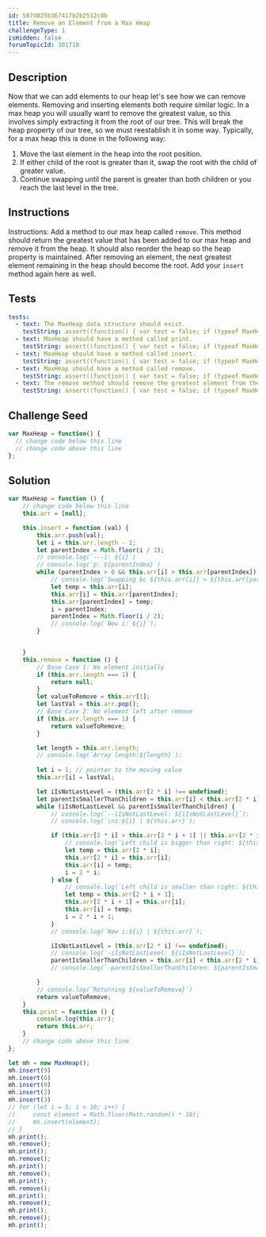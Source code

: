```yaml
---
id: 587d825b367417b2b2512c8b
title: Remove an Element from a Max Heap
challengeType: 1
isHidden: false
forumTopicId: 301710
---
```


## Description
<section id='description'>
Now that we can add elements to our heap let's see how we can remove elements. Removing and inserting elements both require similar logic. In a max heap you will usually want to remove the greatest value, so this involves simply extracting it from the root of our tree. This will break the heap property of our tree, so we must reestablish it in some way. Typically, for a max heap this is done in the following way:
<ol>
  <li>Move the last element in the heap into the root position.</li>
  <li>If either child of the root is greater than it, swap the root with the child of greater value.</li>
  <li>Continue swapping until the parent is greater than both children or you reach the last level in the tree.</li>
</ol>
</section>

## Instructions
<section id='instructions'>
Instructions: Add a method to our max heap called <code>remove</code>. This method should return the greatest value that has been added to our max heap and remove it from the heap. It should also reorder the heap so the heap property is maintained. After removing an element, the next greatest element remaining in the heap should become the root. Add your <code>insert</code> method again here as well.
</section>

## Tests
<section id='tests'>

```yml
tests:
  - text: The MaxHeap data structure should exist.
    testString: assert((function() { var test = false; if (typeof MaxHeap !== 'undefined') { test = new MaxHeap() }; return (typeof test == 'object')})());
  - text: MaxHeap should have a method called print.
    testString: assert((function() { var test = false; if (typeof MaxHeap !== 'undefined') { test = new MaxHeap() } else { return false; }; return (typeof test.print == 'function')})());
  - text: MaxHeap should have a method called insert.
    testString: assert((function() { var test = false; if (typeof MaxHeap !== 'undefined') { test = new MaxHeap() } else { return false; }; return (typeof test.insert == 'function')})());
  - text: MaxHeap should have a method called remove.
    testString: assert((function() { var test = false; if (typeof MaxHeap !== 'undefined') { test = new MaxHeap() } else { return false; }; return (typeof test.remove == 'function')})());
  - text: The remove method should remove the greatest element from the max heap while maintaining the max heap property.
    testString: assert((function() { var test = false; if (typeof MaxHeap !== 'undefined') { test = new MaxHeap() } else { return false; }; test.insert(30); test.insert(300); test.insert(500); test.insert(10); let result = []; result.push(test.remove()); result.push(test.remove()); result.push(test.remove()); result.push(test.remove());  return (result.join('') == '5003003010') })());

```

</section>

## Challenge Seed
<section id='challengeSeed'>
<div id='js-seed'>

```js
var MaxHeap = function() {
  // change code below this line
  // change code above this line
};
```

</div>
</section>

## Solution
<section id='solution'>

```js
var MaxHeap = function () {
    // change code below this line
    this.arr = [null];

    this.insert = function (val) {
        this.arr.push(val);
        let i = this.arr.length - 1;
        let parentIndex = Math.floor(i / 2);
        // console.log(`---i: ${i}`)
        // console.log(`p: ${parentIndex}`)
        while (parentIndex > 0 && this.arr[i] > this.arr[parentIndex]) {
            // console.log(`Swapping bc ${this.arr[i]} > ${this.arr[parentIndex]}`)
            let temp = this.arr[i];
            this.arr[i] = this.arr[parentIndex];
            this.arr[parentIndex] = temp;
            i = parentIndex;
            parentIndex = Math.floor(i / 2);
            // console.log(`New i: ${i}`);
        }


    }
    this.remove = function () {
        // Base Case 1: No element initially
        if (this.arr.length === 1) {
            return null;
        }
        let valueToRemove = this.arr[1];
        let lastVal = this.arr.pop(); 
        // Base Case 2: No element left after remove 
        if (this.arr.length === 1) {
            return valueToRemove;
        }

        let length = this.arr.length;
        // console.log(`Array length:${length}`);
        
        let i = 1; // pointer to the moving value
        this.arr[i] = lastVal;

        let iIsNotLastLevel = (this.arr[2 * i] !== undefined);
        let parentIsSmallerThanChildren = this.arr[i] < this.arr[2 * i] || this.arr[i] < this.arr[2 * i + 1]
        while (iIsNotLastLevel && parentIsSmallerThanChildren) {
            // console.log(`--iIsNotLastLevel: ${iIsNotLastLevel}`);
            // console.log(`\ni:${i} | ${this.arr}`);

            if (this.arr[2 * i] > this.arr[2 * i + 1] || this.arr[2 * i + 1] === undefined) {
                // console.log(`Left child is bigger than right: ${this.arr[2 * i]} > ${this.arr[2 * i + 1]}`);
                let temp = this.arr[2 * i];
                this.arr[2 * i] = this.arr[i];
                this.arr[i] = temp;
                i = 2 * i;
            } else {
                // console.log(`Left child is smaller than right: ${this.arr[2 * i]} < ${this.arr[2 * i + 1]}`);
                let temp = this.arr[2 * i + 1];
                this.arr[2 * i + 1] = this.arr[i];
                this.arr[i] = temp;
                i = 2 * i + 1;
            }
            // console.log(`New i:${i} | ${this.arr}`);

            iIsNotLastLevel = (this.arr[2 * i] !== undefined);
            // console.log(`-iIsNotLastLevel: ${iIsNotLastLevel}`);
            parentIsSmallerThanChildren = this.arr[i] < this.arr[2 * i] || this.arr[i] < this.arr[2 * i + 1]
            // console.log(`-parentIsSmallerThanChildren: ${parentIsSmallerThanChildren}`);

        }
        // console.log(`Returning ${valueToRemove}`)
        return valueToRemove;
    }
    this.print = function () {
        console.log(this.arr);
        return this.arr;
    }
    // change code above this line
};

let mh = new MaxHeap();
mh.insert(9)
mh.insert(6)
mh.insert(0)
mh.insert(2)
mh.insert(3)
// for (let i = 5; i < 10; i++) {
//     const element = Math.floor(Math.random() * 10);
//     mh.insert(element);
// }
mh.print();
mh.remove();
mh.print();
mh.remove();
mh.print();
mh.remove();
mh.print();
mh.remove();
mh.print();
mh.remove();
mh.print();
mh.remove();
mh.print();
```

</section>
